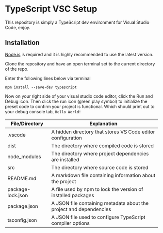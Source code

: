 # TypeScript VSC Setup

This repository is simply a TypeScript dev environment for Visual Studio Code, enjoy.

## Installation

[Node.js](https://nodejs.org/en) is required and it is highly recommended to use the latest version.

Clone the repository and have an open terminal set to the current directory of the repo.

Enter the following lines below via terminal
```
npm install --save-dev typescript
```

Now on your right side of your visual studio code editor, click the Run and Debug icon. Then click the run icon (green play symbol) to initialize the preset code to confirm your project is functional. Which should print out to your debug console tab, ``Hello World!``

| File/Directory     | Explanation                                                   |
| ------------------ | ------------------------------------------------------------- |
| .vscode            | A hidden directory that stores VS Code editor configuration   |
| dist               | The directory where compiled code is stored                   |
| node_modules       | The directory where project dependencies are installed        |
| src                | The directory where source code is stored                      |
| README.md          | A markdown file containing information about the project       |
| package-lock.json  | A file used by npm to lock the version of installed packages   |
| package.json       | A JSON file containing metadata about the project and dependencies |
| tsconfig.json      | A JSON file used to configure TypeScript compiler options     |
